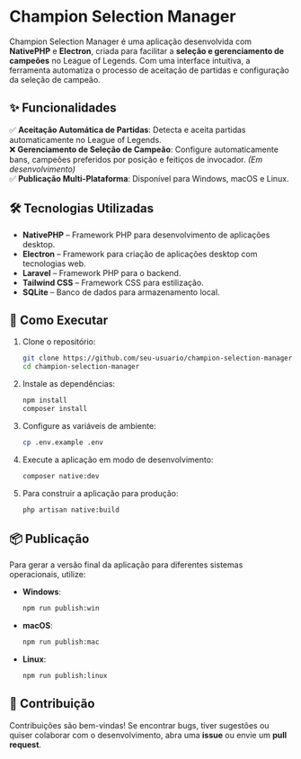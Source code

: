 # Champion Selection Manager

Champion Selection Manager é uma aplicação desenvolvida com **NativePHP** e **Electron**, criada para facilitar a **seleção e gerenciamento de campeões** no League of Legends. Com uma interface intuitiva, a ferramenta automatiza o processo de aceitação de partidas e configuração da seleção de campeão.

## ✨ Funcionalidades  

✅ **Aceitação Automática de Partidas**: Detecta e aceita partidas automaticamente no League of Legends.  
❌ **Gerenciamento de Seleção de Campeão**: Configure automaticamente bans, campeões preferidos por posição e feitiços de invocador. *(Em desenvolvimento)*  
✅ **Publicação Multi-Plataforma**: Disponível para Windows, macOS e Linux.  

## 🛠 Tecnologias Utilizadas  

- **NativePHP** – Framework PHP para desenvolvimento de aplicações desktop.  
- **Electron** – Framework para criação de aplicações desktop com tecnologias web.  
- **Laravel** – Framework PHP para o backend.  
- **Tailwind CSS** – Framework CSS para estilização.  
- **SQLite** – Banco de dados para armazenamento local.  

## 🚀 Como Executar  

1. Clone o repositório:  
    ```sh
    git clone https://github.com/seu-usuario/champion-selection-manager.git
    cd champion-selection-manager
    ```

2. Instale as dependências:  
    ```sh
    npm install
    composer install
    ```

3. Configure as variáveis de ambiente:  
    ```sh
    cp .env.example .env
    ```

4. Execute a aplicação em modo de desenvolvimento:  
    ```sh
    composer native:dev
    ```

5. Para construir a aplicação para produção:  
    ```sh
    php artisan native:build
    ```

## 📦 Publicação  

Para gerar a versão final da aplicação para diferentes sistemas operacionais, utilize:  

- **Windows**:  
    ```sh
    npm run publish:win
    ```
- **macOS**:  
    ```sh
    npm run publish:mac
    ```
- **Linux**:  
    ```sh
    npm run publish:linux
    ```

## 🤝 Contribuição  

Contribuições são bem-vindas! Se encontrar bugs, tiver sugestões ou quiser colaborar com o desenvolvimento, abra uma **issue** ou envie um **pull request**.  